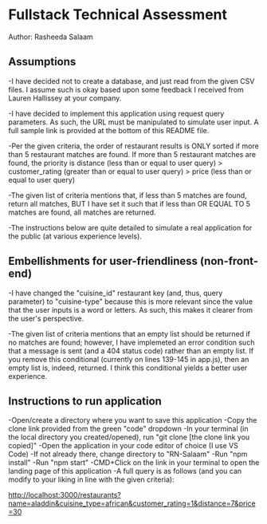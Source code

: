 # Fullstack Technical Assessment

Author: Rasheeda Salaam

## Assumptions

-I have decided not to create a database, and just read from the given CSV files. I assume such is okay based upon some feedback I received from Lauren Hallissey at your company.

-I have decided to implement this application using request query parameters. As such, the URL must be manipulated to simulate user input. A full sample link is provided at the bottom of this README file.

-Per the given criteria, the order of restaurant results is ONLY sorted if more than 5 restaurant matches are found. If more than 5 restaurant matches are found, the priority is distance (less than or equal to user query) > customer_rating (greater than or equal to user query) > price (less than or equal to user query)

-The given list of criteria mentions that, if less than 5 matches are found, return all matches, BUT I have set it such that if less than OR EQUAL TO 5 matches are found, all matches are returned.

-The instructions below are quite detailed to simulate a real application for the public (at various experience levels).

## Embellishments for user-friendliness (non-front-end)

-I have changed the "cuisine_id" restaurant key (and, thus, query parameter) to "cuisine-type" because this is more relevant since the value that the user inputs is a word or letters. As such, this makes it clearer from the user's perspective.

-The given list of criteria mentions that an empty list should be returned if no matches are found; however, I have implemeted an error condition such that a message is sent (and a 404 status code) rather than an empty list. If you remove this conditional (currently on lines 139-145 in app.js), then an empty list is, indeed, returned. I think this conditional yields a better user experience.

## Instructions to run application

-Open/create a directory where you want to save this application
-Copy the clone link provided from the green "code" dropdown
-In your terminal (in the local directory you created/opened), run "git clone [the clone link you copied]"
-Open the application in your code editor of choice (I use VS Code)
-If not already there, change directory to "RN-Salaam"
-Run "npm install"
-Run "npm start" 
-CMD+Click on the link in your terminal to open the landing page of this application
-A full query is as follows (and you can modify to your liking in line with the given criteria): 

<http://localhost:3000/restaurants?name=aladdin&cuisine_type=african&customer_rating=1&distance=7&price=30>
